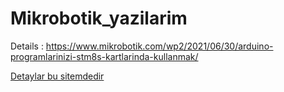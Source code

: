 # Mikrobotik_yazilarim

Details : https://www.mikrobotik.com/wp2/2021/06/30/arduino-programlarinizi-stm8s-kartlarinda-kullanmak/
<html>
<head>
</head>
<body>
<a href="https://www.mikrobotik.com/wp2/2021/06/30/arduino-programlarinizi-stm8s-kartlarinda-kullanmak/" target="_blank" title="Mikrobotik sitesi">Detaylar bu sitemdedir </a>
 

</body>
</html>
